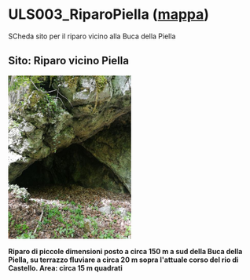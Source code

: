 # ULS003_RiparoPiella ([mappa](https://umap.openstreetmap.fr/it/map/uls003_riparopiella_1041676))
SCheda sito per il riparo vicino alla Buca della Piella
## Sito: Riparo vicino Piella
[<img src='/vignettes/4dPSFhz5.jpg' width='250'/>](/vignettes/4dPSFhz5.jpg) 

**Riparo di piccole dimensioni posto a circa 150 m a sud della Buca della Piella, su terrazzo fluviare a circa 20 m sopra l'attuale corso del rio di Castello. Area: circa 15 m quadrati**
